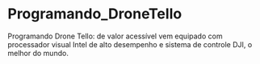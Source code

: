 # Programando_DroneTello
Programando Drone Tello: de valor acessível vem equipado com processador visual Intel de alto desempenho e sistema de controle DJI, o melhor do mundo.
